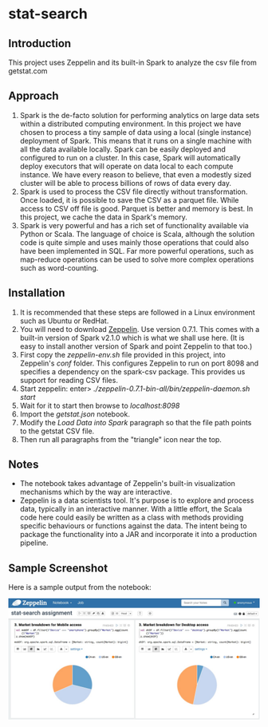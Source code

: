 # stat-search
## Introduction
This project uses Zeppelin and its built-in Spark to analyze the csv file from getstat.com

## Approach
1. Spark is the de-facto solution for performing analytics on large data sets within a distributed computing environment. In this project we have chosen to process a tiny sample of data using a local (single instance) deployment of Spark. This means that it runs on a single machine with all the data available locally. Spark can be easily deployed and configured to run on a cluster. In this case, Spark will automatically deploy executors that will operate on data local to each compute instance. We have every reason to believe, that even a modestly sized cluster will be able to process billions of rows of data every day.
1. Spark is used to process the CSV file directly without transformation. Once loaded, it is possible to save the CSV as a parquet file. While access to CSV off file is good. Parquet is better and memory is best. In this project, we cache the data in Spark's memory.
1. Spark is very powerful and has a rich set of functionality available via Python or Scala. The language of choice is Scala, although the solution code is quite simple and uses mainly those operations that could also have been implemented in SQL. Far more powerful operations, such as map-reduce operations can be used to solve more complex operations such as word-counting.

## Installation
1. It is recommended that these steps are followed in a Linux environment such as Ubuntu or RedHat.
1. You will need to download [Zeppelin](https://zeppelin.apache.org). Use version 0.7.1. This comes with a built-in version of Spark v2.1.0 which is what we shall use here. (It is easy to install another version of Spark and point Zeppelin to that too.)
1. First copy the _zeppelin-env.sh_ file provided in this project, into Zeppelin's _conf_ folder. This configures Zeppelin to run on port 8098 and specifies a dependency on the spark-csv package. This provides us support for reading CSV files.
1. Start zeppelin: enter> _./zeppelin-0.7.1-bin-all/bin/zeppelin-daemon.sh start_
1. Wait for it to start then browse to _localhost:8098_
1. Import the _getstat.json_ notebook.
1. Modify the *Load Data into Spark* paragraph so that the file path points to the getstat CSV file.
1. Then run all paragraphs from the "triangle" icon near the top.

## Notes
* The notebook takes advantage of Zeppelin's built-in visualization mechanisms which by the way are interactive.
* Zeppelin is a data scientists tool. It's purpose is to explore and process data, typically in an interactive manner. With a little effort, the Scala code here could easily be written as a class with methods providing specific behaviours or functions against the data. The intent being to package the functionality into a JAR and incorporate it into a production pipeline.

## Sample Screenshot
Here is a sample output from the notebook:

![Market Analysis Sample Output](https://github.com/sarkaria/stat-search/blob/master/market-analysis.jpg)

